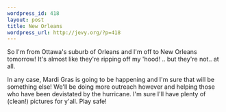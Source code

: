 ```yaml
--- 
wordpress_id: 418
layout: post
title: New Orleans
wordpress_url: http://jevy.org/?p=418
---
```

So I'm from Ottawa's suburb of Orleans and I'm off to New Orleans tomorrow!  It's almost like they're ripping off my 'hood!  .. but they're not.. at all.

In any case, Mardi Gras is going to be happening and I'm sure that will be something else!  We'll be doing more outreach however and helping those who have been devistated by the hurricane.  I'm sure I'll have plenty of (clean!) pictures for y'all.  Play safe!
